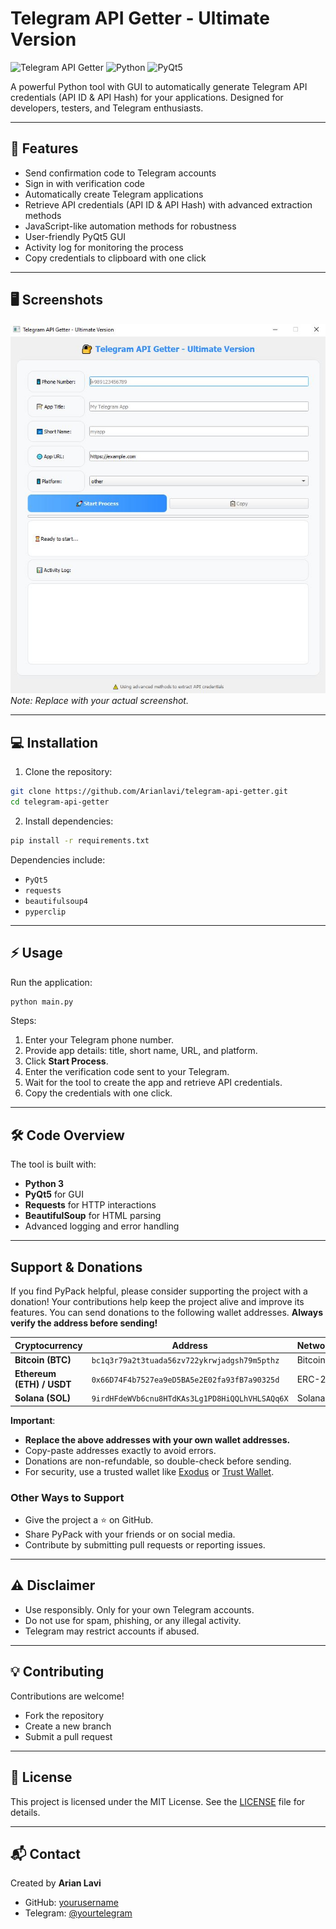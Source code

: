 # Telegram API Getter - Ultimate Version

![Telegram API Getter](https://img.shields.io/badge/Status-Active-brightgreen)
![Python](https://img.shields.io/badge/Python-3.10+-blue)
![PyQt5](https://img.shields.io/badge/PyQt5-GUI-lightgrey)

A powerful Python tool with GUI to automatically generate Telegram API credentials (API ID & API Hash) for your applications. Designed for developers, testers, and Telegram enthusiasts.

---

## 🚀 Features

* Send confirmation code to Telegram accounts
* Sign in with verification code
* Automatically create Telegram applications
* Retrieve API credentials (API ID & API Hash) with advanced extraction methods
* JavaScript-like automation methods for robustness
* User-friendly PyQt5 GUI
* Activity log for monitoring the process
* Copy credentials to clipboard with one click

---

## 🖥️ Screenshots

![App Screenshot](screenshot.png)
*Note: Replace with your actual screenshot.*

---

## 💻 Installation

1. Clone the repository:

```bash
git clone https://github.com/Arianlavi/telegram-api-getter.git
cd telegram-api-getter
```

2. Install dependencies:

```bash
pip install -r requirements.txt
```

Dependencies include:

* `PyQt5`
* `requests`
* `beautifulsoup4`
* `pyperclip`

---

## ⚡ Usage

Run the application:

```bash
python main.py
```

Steps:

1. Enter your Telegram phone number.
2. Provide app details: title, short name, URL, and platform.
3. Click **Start Process**.
4. Enter the verification code sent to your Telegram.
5. Wait for the tool to create the app and retrieve API credentials.
6. Copy the credentials with one click.

---

## 🛠️ Code Overview

The tool is built with:

* **Python 3**
* **PyQt5** for GUI
* **Requests** for HTTP interactions
* **BeautifulSoup** for HTML parsing
* Advanced logging and error handling

---

## Support & Donations
If you find PyPack helpful, please consider supporting the project with a donation! Your contributions help keep the project alive and improve its features.
You can send donations to the following wallet addresses. **Always verify the address before sending!**

| Cryptocurrency | Address | Network |
|---------------|---------|---------|
| **Bitcoin (BTC)** | `bc1q3r79a2t3tuada56zv722ykrwjadgsh79m5pthz` | Bitcoin |
| **Ethereum (ETH) / USDT** | `0x66D74F4b7527ea9eD5BA5e2E02fa93fB7a90325d` | ERC-20 |
| **Solana (SOL)** | `9irdHFdeWVb6cnu8HTdKAs3Lg1PD8HiQQLhVHLSAQq6X` | Solana |

**Important**:
- **Replace the above addresses with your own wallet addresses.**
- Copy-paste addresses exactly to avoid errors.
- Donations are non-refundable, so double-check before sending.
- For security, use a trusted wallet like [Exodus](https://exodus.com) or [Trust Wallet](https://trustwallet.com).

### Other Ways to Support
- Give the project a ⭐ on GitHub.
- Share PyPack with your friends or on social media.
- Contribute by submitting pull requests or reporting issues.

---

## ⚠️ Disclaimer

* Use responsibly. Only for your own Telegram accounts.
* Do not use for spam, phishing, or any illegal activity.
* Telegram may restrict accounts if abused.

---

## 💡 Contributing

Contributions are welcome!

* Fork the repository
* Create a new branch
* Submit a pull request

---

## 📄 License

This project is licensed under the MIT License. See the [LICENSE](LICENSE) file for details.

---

## 📬 Contact

Created by **Arian Lavi**

* GitHub: [yourusername](https://github.com/arianlavi)
* Telegram: [@yourtelegram](https://t.me/Arianlvi)
